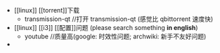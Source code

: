 - [[linux]] [[torrent]]下载
  * transmission-qt //打开 transmission-qt (感觉比 qbittorrent 速度快)
- [[linux]] [[i3]] [[配置]]问题 (please search something **in english**)
  * youtube //质量高(google: 时效性问题; archwiki: 新手不友好问题)
-